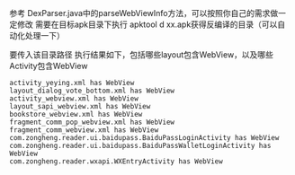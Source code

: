 参考
DexParser.java中的parseWebViewInfo方法，可以按照你自己的需求做一定修改
需要在目标apk目录下执行
apktool d xx.apk获得反编译的目录（可以自动化处理一下）

要传入该目录路径
执行结果如下，包括哪些layout包含WebView，以及哪些Activity包含WebView
```
activity_yeying.xml has WebView
layout_dialog_vote_bottom.xml has WebView
activity_webview.xml has WebView
layout_sapi_webview.xml has WebView
bookstore_webview.xml has WebView
fragment_comm_pop_webview.xml has WebView
fragment_comm_webview.xml has WebView
com.zongheng.reader.ui.baidupass.BaiduPassLoginActivity has WebView
com.zongheng.reader.ui.baidupass.BaiduPassWalletLoginActivity has WebView
com.zongheng.reader.wxapi.WXEntryActivity has WebView

```